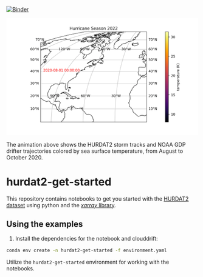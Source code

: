 [![Binder](https://mybinder.org/badge_logo.svg)](https://mybinder.org/v2/gh/Cloud-Drift/hurdat2-get-started/HEAD)

![Trajectories](storm_drifters.gif)

The animation above shows the HURDAT2 storm tracks and NOAA GDP drifter trajectories colored by sea surface temperature, from August to October 2020.

# hurdat2-get-started
This repository contains notebooks to get you started with the [HURDAT2 dataset](https://www.aoml.noaa.gov/hrd/hurdat/Data_Storm.html) using python and the [*xarray* library](https://docs.xarray.dev/en/stable/). 


## Using the examples
1. Install the dependencies for the notebook and clouddrift:
```bash
conda env create -n hurdat2-get-started -f environment.yaml
```

Utilize the `hurdat2-get-started` environment for working with the notebooks.